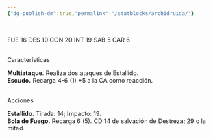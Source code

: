 ```yaml
---
{"dg-publish-dm":true,"permalink":"/statblocks/archidruida/"}
---
```


<p><span><span style="display:none"> AC:<span id="ac"><strong>14</strong></span> | HP: <span id="hp">104</span> | IN: <span id="in">2</span></span></span></p><p><span><div data-callout-metadata="" data-callout-fold="" data-callout="example" class="callout node-insert-event"><div class="callout-title" dir="auto"><div class="callout-icon"><svg width="16" height="16"></svg></div><div class="callout-title-inner">FUE <span class="dice-roller no-icon" aria-label-position="top" data-dice="d20+-1" aria-label="d20+-1
[17]+-1"><span class="dice-roller-result">16</span></span> DES <span class="dice-roller no-icon" aria-label-position="top" data-dice="d20+2" aria-label="d20+2
[8]+2"><span class="dice-roller-result">10</span></span> CON <span class="dice-roller no-icon is-max" aria-label-position="top" data-dice="d20+0" aria-label="d20+0
[20]+0"><span class="dice-roller-result">20</span></span> INT <span class="dice-roller no-icon" aria-label-position="top" data-dice="d20+3" aria-label="d20+3
[16]+3"><span class="dice-roller-result">19</span></span> SAB <span class="dice-roller no-icon" aria-label-position="top" data-dice="d20+1" aria-label="d20+1
[4]+1"><span class="dice-roller-result">5</span></span> CAR <span class="dice-roller no-icon" aria-label-position="top" data-dice="d20+0" aria-label="d20+0
[6]+0"><span class="dice-roller-result">6</span></span></div></div></div></span></p><p><span><div data-callout-metadata="" data-callout-fold="" data-callout="tip" class="callout node-insert-event"><div class="callout-title" dir="auto"><div class="callout-icon"><svg width="16" height="16"></svg></div><div class="callout-title-inner">Características</div></div><div class="callout-content">
<p dir="auto"><strong>Multiataque</strong>. Realiza dos ataques de Estallido.<br>
<strong>Escudo.</strong> Recarga 4-6 (<span class="dice-roller no-icon is-min" aria-label-position="top" data-dice="d6" aria-label="d6
[1]"><span class="dice-roller-result">1</span></span>) +5 a la CA como reacción.</p>
</div></div></span></p><p><span><div data-callout-metadata="" data-callout-fold="" data-callout="danger" class="callout node-insert-event"><div class="callout-title" dir="auto"><div class="callout-icon"><svg width="16" height="16"></svg></div><div class="callout-title-inner">Acciones</div></div><div class="callout-content">
<p dir="auto"><strong>Estallido.</strong> Tirada: <span class="dice-roller no-icon" aria-label-position="top" data-dice="d20+6" aria-label="d20+6
[8]+6"><span class="dice-roller-result">14</span></span>; Impacto: <span class="dice-roller no-icon" aria-label-position="top" data-dice="3d8+3" aria-label="3d8+3
[8, 5, 3]+3"><span class="dice-roller-result">19</span></span>.<br>
<strong>Bola de Fuego.</strong> Recarga 6 (<span class="dice-roller no-icon" aria-label-position="top" data-dice="d6" aria-label="d6
[5]"><span class="dice-roller-result">5</span></span>). CD 14 de salvación de Destreza; <span class="dice-roller no-icon" aria-label-position="top" data-dice="8d6" aria-label="8d6
[6, 4, 2, 2, 6, 3, 3, 3]"><span class="dice-roller-result">29</span></span> o la mitad.</p>
</div></div></span></p>